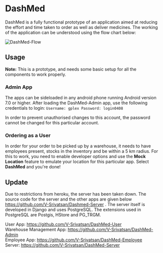 # DashMed

DashMed is a fully functional prototype of an application aimed at reducing the effort and time taken to order as well as deliver medicines. The working of the application can be understood using the flow chart below:

![DashMed-Flow](https://user-images.githubusercontent.com/63727128/182647843-59986cc8-3fba-4d64-9245-9c1d38106400.png)

## Usage
**Note:** This is a prototype, and needs some basic setup for all the components to work properly.

### Admin App
The apps can be sideloaded in any android phone running Android version 7.0 or higher.
After loading the DashMed-Admin app, use the following credentials to login:
`Username: gplex
Password: login0408`

In order to prevent unauthorised changes to this account, the password cannot be changed for this particular account.


### Ordering as a User
In order for your order to be picked up by a warehouse, it needs to have employees present, stocks in the inventory and be within a 5 km radius.
For this to work, you need to enable developer options and use the __Mock Location__ feature to emulate your location for this particular app. Select __DashMed__ and you're done!


## Update
Due to restrictions from heroku, the server has been taken down. The source code for the server and the other apps are given below https://github.com/V-Srivatsan/Dashmed-Server . The server itself is developed in Django and uses PostgreSQL. The extensions used in PostgreSQL are Postgis, HStore and PG_TRGM. 

User App: https://github.com/V-Srivatsan/DashMed-User  
Warehouse Management App: https://github.com/V-Srivatsan/DashMed-Admin  
Employee App: https://github.com/V-Srivatsan/DashMed-Employee  
Server: https://github.com/V-Srivatsan/DashMed-Server  
